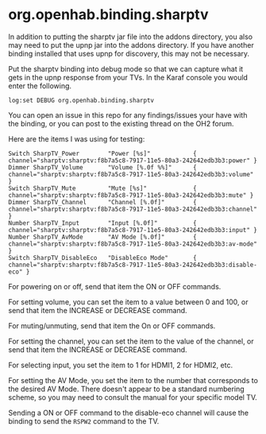 # org.openhab.binding.sharptv

In addition to putting the sharptv jar file into the addons directory, you also may need to put the upnp jar into the addons directory.  If you have another binding installed that uses upnp for discovery, this may not be necessary.

Put the sharptv binding into debug mode so that we can capture what it gets in the upnp response from your TVs.  In the Karaf console you would enter the following.

```
log:set DEBUG org.openhab.binding.sharptv
```

You can open an issue in this repo for any findings/issues your have with the binding, or you can post to the existing thread on the OH2 forum.

Here are the items I was using for testing:

```
Switch SharpTV_Power        "Power [%s]"            { channel="sharptv:sharptv:f8b7a5c8-7917-11e5-80a3-242642edb3b3:power" }
Dimmer SharpTV_Volume       "Volume [%.0f %%]"      { channel="sharptv:sharptv:f8b7a5c8-7917-11e5-80a3-242642edb3b3:volume" }
Switch SharpTV_Mute         "Mute [%s]"             { channel="sharptv:sharptv:f8b7a5c8-7917-11e5-80a3-242642edb3b3:mute" }
Dimmer SharpTV_Channel      "Channel [%.0f]"        { channel="sharptv:sharptv:f8b7a5c8-7917-11e5-80a3-242642edb3b3:channel" }
Number SharpTV_Input        "Input [%.0f]"          { channel="sharptv:sharptv:f8b7a5c8-7917-11e5-80a3-242642edb3b3:input" }
Number SharpTV_AvMode       "AV Mode [%.0f]"        { channel="sharptv:sharptv:f8b7a5c8-7917-11e5-80a3-242642edb3b3:av-mode" }
Switch SharpTV_DisableEco   "DisableEco Mode"       { channel="sharptv:sharptv:f8b7a5c8-7917-11e5-80a3-242642edb3b3:disable-eco" }
```

For powering on or off, send that item the ON or OFF commands.

For setting volume, you can set the item to a value between 0 and 100, or send that item the INCREASE or DECREASE command.

For muting/unmuting, send that item the On or OFF commands.

For setting the channel, you can set the item to the value of the channel, or send that item the INCREASE or DECREASE command.

For selecting input, you set the item to 1 for HDMI1, 2 for HDMI2, etc.

For setting the AV Mode, you set the item to the number that corresponds to the desired AV Mode.  There doesn't appear to be a standard numbering scheme, so you may need to consult the manual for your specific model TV.

Sending a ON or OFF command to the disable-eco channel will cause the binding to send the `RSPW2` command to the TV.
